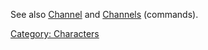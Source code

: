 See also [Channel](Channel "wikilink") and
[Channels](Channels "wikilink") (commands).

[Category: Characters](Category:_Characters "wikilink")
